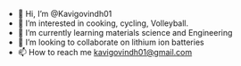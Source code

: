- 👋 Hi, I’m @Kavigovindh01
- 👀 I’m interested in cooking, cycling, Volleyball.
- 🌱 I’m currently learning materials science and Engineering
- 💞️ I’m looking to collaborate on lithium ion batteries
- 📫 How to reach me kavigovindh01@gmail.com

<!---
Kavigovindh01/Kavigovindh01 is a ✨ special ✨ repository because its `README.md` (this file) appears on your GitHub profile.
You can click the Preview link to take a look at your changes.
--->
